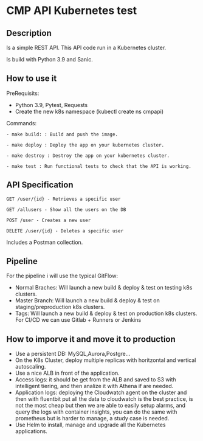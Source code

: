 # CMP API Kubernetes test
## Description

Is a simple REST API. This API code  run in a Kubernetes cluster.

Is build with Python 3.9 and Sanic.

## How to use it

PreRequisits:

 * Python 3.9, Pytest, Requests
 * Create the new k8s namespace (kubectl create ns cmpapi)

 Commands:
```
- make build: : Build and push the image.

- make deploy : Deploy the app on your kubernetes cluster.

- make destroy : Destroy the app on your kubernetes cluster.

- make test : Run functional tests to check that the API is working.
```

## API Specification
``` 
GET /user/{id} - Retrieves a specific user

GET /allusers - Show all the users on the DB

POST /user - Creates a new user

DELETE /user/{id} - Deletes a specific user
``` 
Includes a Postman collection.

## Pipeline
For the pipeline i will use the typical GitFlow:
* Normal Braches: Will launch a new build & deploy & test on testing k8s clusters.
* Master Branch: Will launch a new build & deploy & test on staging/preproduction k8s clusters.
* Tags: Will launch a new build & deploy & test on production k8s clusters.
For CI/CD we can use Gitlab + Runners or Jenkins

## How to imporve it and move it to production
* Use a persistent DB: MySQL,Aurora,Postgre...
* On the K8s Cluster, deploy multiple replicas with horitzontal and vertical autoscaling.
* Use a nice ALB in front of the application.
* Access logs: it should be get from the ALB and saved to S3 with intelligent tiering, and then analize it with Athena if are needed.
* Application logs: deploying the Cloudwatch agent on the cluster and then with fluentbit put all the data to cloudwatch is the best practice, is not the most cheap but then we are able to easily setup alarms, and query the logs with container insights, you can do the same with prometheus but is harder to manage, a study case is needed.
* Use Helm to install, manage and upgrade all the Kubernetes applications.

